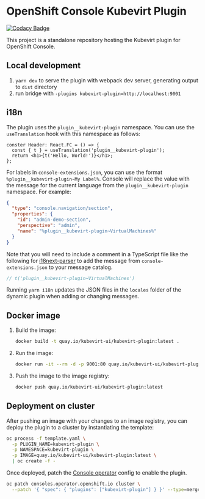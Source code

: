 # OpenShift Console Kubevirt Plugin

[![Codacy Badge](https://api.codacy.com/project/badge/Grade/0de5654cfedd45c3927410cab0cbe89b)](https://app.codacy.com/gh/kubevirt-ui/kubevirt-plugin?utm_source=github.com&utm_medium=referral&utm_content=kubevirt-ui/kubevirt-plugin&utm_campaign=Badge_Grade_Settings)

This project is a standalone repository hosting the Kubevirt plugin
for OpenShift Console.

## Local development

1. `yarn dev` to serve the plugin with webpack dev server, generating output to `dist` directory
2. run bridge with `-plugins kubevirt-plugin=http://localhost:9001`

## i18n

The plugin uses the
`plugin__kubevirt-plugin` namespace. You can use the `useTranslation` hook
with this namespace as follows:

```tsx
conster Header: React.FC = () => {
  const { t } = useTranslation('plugin__kubevirt-plugin');
  return <h1>{t('Hello, World!')}</h1>;
};
```

For labels in `console-extensions.json`, you can use the format
`%plugin__kubevirt-plugin~My Label%`. Console will replace the value with
the message for the current language from the `plugin__kubevirt-plugin`
namespace. For example:

```json
{
  "type": "console.navigation/section",
  "properties": {
    "id": "admin-demo-section",
    "perspective": "admin",
    "name": "%plugin__kubevirt-plugin~VirtualMachines%"
  }
}
```

Note that you will need to include a comment in a TypeScript file like the
following for [i18next-parser](https://github.com/i18next/i18next-parser) to
add the message from `console-extensions.json` to your message catalog.

```ts
// t('plugin__kubevirt-plugin~VirtualMachines')
```

Running `yarn i18n` updates the JSON files in the `locales` folder of the
dynamic plugin when adding or changing messages.

## Docker image

1. Build the image:
   ```sh
   docker build -t quay.io/kubevirt-ui/kubevirt-plugin:latest .
   ```
2. Run the image:
   ```sh
   docker run -it --rm -d -p 9001:80 quay.io/kubevirt-ui/kubevirt-plugin:latest
   ```
3. Push the image to the image registry:
   ```sh
   docker push quay.io/kubevirt-ui/kubevirt-plugin:latest
   ```

## Deployment on cluster

After pushing an image with your changes to an image registry, you can deploy
the plugin to a cluster by instantiating the template:

```sh
oc process -f template.yaml \
  -p PLUGIN_NAME=kubevirt-plugin \
  -p NAMESPACE=kubevirt-plugin \
  -p IMAGE=quay.io/kubevirt-ui/kubevirt-plugin:latest \
  | oc create -f -
```

Once deployed, patch the
[Console operator](https://github.com/openshift/console-operator)
config to enable the plugin.

```sh
oc patch consoles.operator.openshift.io cluster \
  --patch '{ "spec": { "plugins": ["kubevirt-plugin"] } }' --type=merge
```
